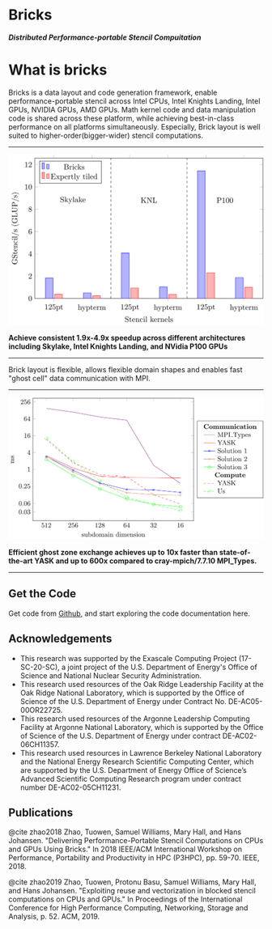 # Bricks

***Distributed Performance-portable Stencil Compuitation***

# What is bricks

Bricks is a data layout and code generation framework, enable performance-portable stencil across Intel CPUs, Intel 
Knights Landing, Intel GPUs, NVIDIA GPUs, AMD GPUs. Math kernel code and data manipulation code is shared across these 
platform, while achieving best-in-class performance on all platforms simultaneously. Especially, Brick layout is well 
suited to higher-order(bigger-wider) stencil computations.

---

![Performance portability of bricks](media/performance-portability.png)

**Achieve consistent 1.9x-4.9x speedup across different architectures including Skylake, Intel Knights Landing, and NVidia P100 GPUs**

---

Brick layout is flexible, allows flexible domain shapes and enables fast "ghost cell" data communication with MPI.

---

![Fast MPI-communication](media/fast-MPI-ghostzone.png)

**Efficient ghost zone exchange achieves up to 10x faster than state-of-the-art YASK and up to 600x compared to cray-mpich/7.7.10 MPI_Types.**

---

## Get the Code

Get code from [Github](https://github.com/CtopCsUtahEdu/brick), and start exploring the code documentation here.

## Acknowledgements

* This research was supported by the Exascale Computing Project (17-SC-20-SC), a joint project of the U.S. Department of Energy's Office of Science and National Nuclear Security Administration.
* This research used resources of the Oak Ridge Leadership Facility at the Oak Ridge National Laboratory, which is supported by the Office of Science of the U.S. Department of Energy under Contract No. DE-AC05-00OR22725.
* This research used resources of the Argonne Leadership Computing Facility at Argonne National Laboratory, which is supported by the Office of Science of the U.S. Department of Energy under contract DE-AC02-06CH11357.
* This research used resources in Lawrence Berkeley National Laboratory and the National Energy Research Scientific Computing Center, which are supported by the U.S. Department of Energy Office of Science’s Advanced Scientific Computing Research program under contract number DE-AC02-05CH11231.

## Publications

@cite zhao2018 Zhao, Tuowen, Samuel Williams, Mary Hall, and Hans Johansen. "Delivering Performance-Portable Stencil Computations on CPUs and GPUs Using Bricks." In 2018 IEEE/ACM International Workshop on Performance, Portability and Productivity in HPC (P3HPC), pp. 59-70. IEEE, 2018. 

@cite zhao2019 Zhao, Tuowen, Protonu Basu, Samuel Williams, Mary Hall, and Hans Johansen. "Exploiting reuse and vectorization in blocked stencil computations on CPUs and GPUs." In Proceedings of the International Conference for High Performance Computing, Networking, Storage and Analysis, p. 52. ACM, 2019.
